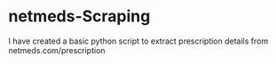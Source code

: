 # netmeds-Scraping
I have created a basic python script to extract prescription details from netmeds.com/prescription
